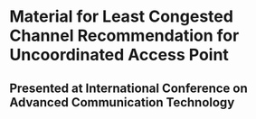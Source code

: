 # Material for Least Congested Channel Recommendation for Uncoordinated Access Point 
## Presented at International Conference on Advanced Communication Technology
